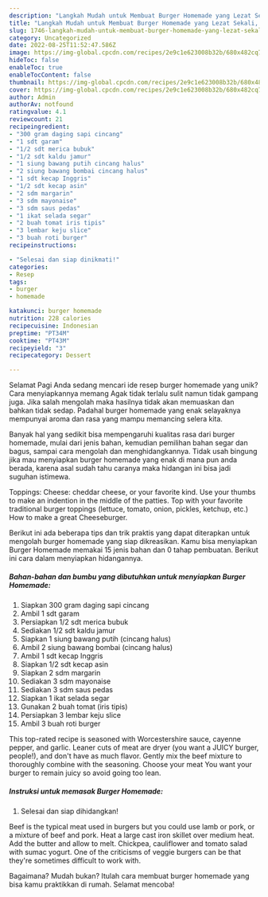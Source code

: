 ```yaml
---
description: "Langkah Mudah untuk Membuat Burger Homemade yang Lezat Sekali, Mantap"
title: "Langkah Mudah untuk Membuat Burger Homemade yang Lezat Sekali, Mantap"
slug: 1746-langkah-mudah-untuk-membuat-burger-homemade-yang-lezat-sekali-mantap
category: Uncategorized
date: 2022-08-25T11:52:47.586Z
image: https://img-global.cpcdn.com/recipes/2e9c1e623008b32b/680x482cq70/burger-homemade-foto-resep-utama.jpg
hideToc: false
enableToc: true
enableTocContent: false
thumbnail: https://img-global.cpcdn.com/recipes/2e9c1e623008b32b/680x482cq70/burger-homemade-foto-resep-utama.jpg
cover: https://img-global.cpcdn.com/recipes/2e9c1e623008b32b/680x482cq70/burger-homemade-foto-resep-utama.jpg
author: Admin
authorAv: notfound
ratingvalue: 4.1
reviewcount: 21
recipeingredient:
- "300 gram daging sapi cincang"
- "1 sdt garam"
- "1/2 sdt merica bubuk"
- "1/2 sdt kaldu jamur"
- "1 siung bawang putih cincang halus"
- "2 siung bawang bombai cincang halus"
- "1 sdt kecap Inggris"
- "1/2 sdt kecap asin"
- "2 sdm margarin"
- "3 sdm mayonaise"
- "3 sdm saus pedas"
- "1 ikat selada segar"
- "2 buah tomat iris tipis"
- "3 lembar keju slice"
- "3 buah roti burger"
recipeinstructions:

- "Selesai dan siap dinikmati!"
categories:
- Resep
tags:
- burger
- homemade

katakunci: burger homemade 
nutrition: 228 calories
recipecuisine: Indonesian
preptime: "PT34M"
cooktime: "PT43M"
recipeyield: "3"
recipecategory: Dessert

---
```



Selamat Pagi Anda sedang mencari ide resep burger homemade yang unik? Cara menyiapkannya memang Agak tidak terlalu sulit namun tidak gampang juga. Jika salah mengolah maka hasilnya tidak akan memuaskan dan bahkan tidak sedap. Padahal burger homemade yang enak selayaknya mempunyai aroma dan rasa yang mampu memancing selera kita.


Banyak hal yang sedikit bisa mempengaruhi kualitas rasa dari burger homemade, mulai dari jenis bahan, kemudian pemilihan bahan segar dan bagus, sampai cara mengolah dan menghidangkannya. Tidak usah bingung jika mau menyiapkan burger homemade yang enak di mana pun anda berada, karena asal sudah tahu caranya maka hidangan ini bisa jadi suguhan istimewa.

Toppings: Cheese: cheddar cheese, or your favorite kind. Use your thumbs to make an indention in the middle of the patties. Top with your favorite traditional burger toppings (lettuce, tomato, onion, pickles, ketchup, etc.) How to make a great Cheeseburger.


Berikut ini ada beberapa tips dan trik praktis yang dapat diterapkan untuk mengolah burger homemade yang siap dikreasikan. Kamu bisa menyiapkan Burger Homemade memakai 15 jenis bahan dan 0 tahap pembuatan. Berikut ini cara dalam menyiapkan hidangannya.

<!--inarticleads1-->

##### Bahan-bahan dan bumbu yang dibutuhkan untuk menyiapkan Burger Homemade:

1. Siapkan 300 gram daging sapi cincang
1. Ambil 1 sdt garam
1. Persiapkan 1/2 sdt merica bubuk
1. Sediakan 1/2 sdt kaldu jamur
1. Siapkan 1 siung bawang putih (cincang halus)
1. Ambil 2 siung bawang bombai (cincang halus)
1. Ambil 1 sdt kecap Inggris
1. Siapkan 1/2 sdt kecap asin
1. Siapkan 2 sdm margarin
1. Sediakan 3 sdm mayonaise
1. Sediakan 3 sdm saus pedas
1. Siapkan 1 ikat selada segar
1. Gunakan 2 buah tomat (iris tipis)
1. Persiapkan 3 lembar keju slice
1. Ambil 3 buah roti burger


This top-rated recipe is seasoned with Worcestershire sauce, cayenne pepper, and garlic. Leaner cuts of meat are dryer (you want a JUICY burger, people!), and don&#39;t have as much flavor. Gently mix the beef mixture to thoroughly combine with the seasoning. Choose your meat You want your burger to remain juicy so avoid going too lean. 

<!--inarticleads2-->

##### Instruksi untuk memasak Burger Homemade:


1. Selesai dan siap dihidangkan!

Beef is the typical meat used in burgers but you could use lamb or pork, or a mixture of beef and pork. Heat a large cast iron skillet over medium heat. Add the butter and allow to melt. Chickpea, cauliflower and tomato salad with sumac yogurt. One of the criticisms of veggie burgers can be that they&#39;re sometimes difficult to work with. 

Bagaimana? Mudah bukan? Itulah cara membuat burger homemade yang bisa kamu praktikkan di rumah. Selamat mencoba!
